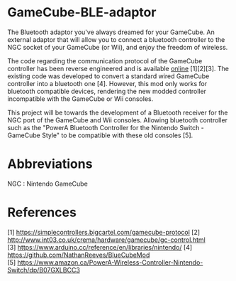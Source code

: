 # GameCube-BLE-adaptor
The Bluetooth adaptor you've always dreamed for your GameCube. An external adaptor that will allow you to connect a bluetooth controller to the NGC socket of your GameCube (or Wii), and enjoy the freedom of wireless. 
  
The code regarding the communication protocol of the GameCube controller has been reverse engineered and is available [online](https://www.arduino.cc/reference/en/libraries/nintendo/) [1][2][3]. The existing code was developed to convert a standard wired GameCube controller into a bluetooth one [4]. However, this mod only works for bluetooth compatible devices, rendering the new modded controller incompatible with the GameCube or Wii consoles.
  
This project will be towards the development of a Bluetooth receiver for the NGC port of the GameCube and Wii consoles. Allowing bluetooth controller such as the "PowerA Bluetooth Controller for the Nintendo Switch - GameCube Style" to be compatible with these old consoles [5].  
  
# Abbreviations  
NGC : Nintendo GameCube  
  
# References  
[1] https://simplecontrollers.bigcartel.com/gamecube-protocol 
[2] http://www.int03.co.uk/crema/hardware/gamecube/gc-control.html  
[3] https://www.arduino.cc/reference/en/libraries/nintendo/
[4] https://github.com/NathanReeves/BlueCubeMod  
[5] https://www.amazon.ca/PowerA-Wireless-Controller-Nintendo-Switch/dp/B07GXLBCC3  


